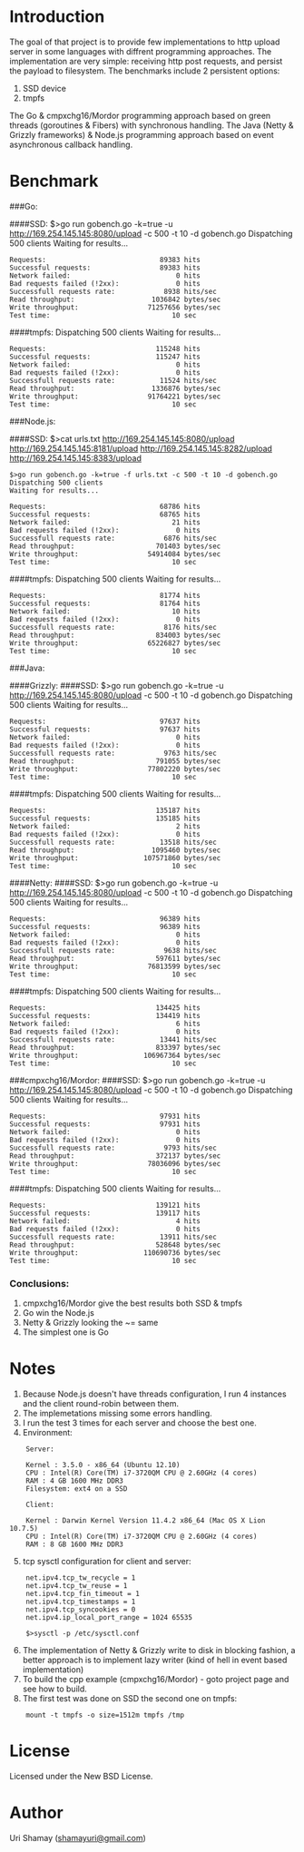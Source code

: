 Introduction
================

The goal of that project is to provide few implementations to http upload server in some languages with diffrent programming approaches.
The implementation are very simple: receiving http post requests, and persist the payload to filesystem.
The benchmarks include 2 persistent options:

1. SSD device
2. tmpfs

The Go & cmpxchg16/Mordor programming approach based on green threads (goroutines & Fibers) with synchronous handling.
The Java (Netty & Grizzly frameworks) & Node.js programming approach based on event asynchronous callback handling.


Benchmark
===========

###Go:

####SSD:
    $>go run gobench.go -k=true -u http://169.254.145.145:8080/upload -c 500 -t 10 -d gobench.go
    Dispatching 500 clients
    Waiting for results...

    Requests:                            89383 hits
    Successful requests:                 89383 hits
    Network failed:                          0 hits
    Bad requests failed (!2xx):              0 hits
    Successfull requests rate:            8938 hits/sec
    Read throughput:                   1036842 bytes/sec
    Write throughput:                 71257656 bytes/sec
    Test time:                              10 sec

####tmpfs:
    Dispatching 500 clients
    Waiting for results...

    Requests:                           115248 hits
    Successful requests:                115247 hits
    Network failed:                          0 hits
    Bad requests failed (!2xx):              0 hits
    Successfull requests rate:           11524 hits/sec
    Read throughput:                   1336876 bytes/sec
    Write throughput:                 91764221 bytes/sec
    Test time:                              10 sec
    
###Node.js:

####SSD:
    $>cat urls.txt
    http://169.254.145.145:8080/upload
    http://169.254.145.145:8181/upload
    http://169.254.145.145:8282/upload
    http://169.254.145.145:8383/upload

    $>go run gobench.go -k=true -f urls.txt -c 500 -t 10 -d gobench.go
    Dispatching 500 clients
    Waiting for results...

    Requests:                            68786 hits
    Successful requests:                 68765 hits
    Network failed:                         21 hits
    Bad requests failed (!2xx):              0 hits
    Successfull requests rate:            6876 hits/sec
    Read throughput:                    701403 bytes/sec
    Write throughput:                 54914084 bytes/sec
    Test time:                              10 sec

####tmpfs:
    Dispatching 500 clients
    Waiting for results...

    Requests:                            81774 hits
    Successful requests:                 81764 hits
    Network failed:                         10 hits
    Bad requests failed (!2xx):              0 hits
    Successfull requests rate:            8176 hits/sec
    Read throughput:                    834003 bytes/sec
    Write throughput:                 65226827 bytes/sec
    Test time:                              10 sec

###Java:
    
####Grizzly:
####SSD:
    $>go run gobench.go -k=true -u http://169.254.145.145:8080/upload -c 500 -t 10 -d gobench.go
    Dispatching 500 clients
    Waiting for results...

    Requests:                            97637 hits
    Successful requests:                 97637 hits
    Network failed:                          0 hits
    Bad requests failed (!2xx):              0 hits
    Successfull requests rate:            9763 hits/sec
    Read throughput:                    791055 bytes/sec
    Write throughput:                 77802220 bytes/sec
    Test time:                              10 sec

####tmpfs:
    Dispatching 500 clients
    Waiting for results...

    Requests:                           135187 hits
    Successful requests:                135185 hits
    Network failed:                          2 hits
    Bad requests failed (!2xx):              0 hits
    Successfull requests rate:           13518 hits/sec
    Read throughput:                   1095460 bytes/sec
    Write throughput:                107571860 bytes/sec
    Test time:                              10 sec

####Netty:
####SSD:
    $>go run gobench.go -k=true -u http://169.254.145.145:8080/upload -c 500 -t 10 -d gobench.go
    Dispatching 500 clients
    Waiting for results...

    Requests:                            96389 hits
    Successful requests:                 96389 hits
    Network failed:                          0 hits
    Bad requests failed (!2xx):              0 hits
    Successfull requests rate:            9638 hits/sec
    Read throughput:                    597611 bytes/sec
    Write throughput:                 76813599 bytes/sec
    Test time:                              10 sec

####tmpfs:
    Dispatching 500 clients
    Waiting for results...

    Requests:                           134425 hits
    Successful requests:                134419 hits
    Network failed:                          6 hits
    Bad requests failed (!2xx):              0 hits
    Successfull requests rate:           13441 hits/sec
    Read throughput:                    833397 bytes/sec
    Write throughput:                106967364 bytes/sec
    Test time:                              10 sec

###cmpxchg16/Mordor:
####SSD:
    $>go run gobench.go -k=true -u http://169.254.145.145:8080/upload -c 500 -t 10 -d gobench.go
    Dispatching 500 clients
    Waiting for results...

    Requests:                            97931 hits
    Successful requests:                 97931 hits
    Network failed:                          0 hits
    Bad requests failed (!2xx):              0 hits
    Successfull requests rate:            9793 hits/sec
    Read throughput:                    372137 bytes/sec
    Write throughput:                 78036096 bytes/sec
    Test time:                              10 sec

####tmpfs:
    Dispatching 500 clients
    Waiting for results...

    Requests:                           139121 hits
    Successful requests:                139117 hits
    Network failed:                          4 hits
    Bad requests failed (!2xx):              0 hits
    Successfull requests rate:           13911 hits/sec
    Read throughput:                    528648 bytes/sec
    Write throughput:                110690736 bytes/sec
    Test time:                              10 sec


### Conclusions:
1. cmpxchg16/Mordor give the best results both SSD & tmpfs
2. Go win the Node.js
3. Netty & Grizzly looking the ~= same
4. The simplest one is Go


Notes
================

1. Because Node.js doesn't have threads configuration, I run 4 instances and the client round-robin between them.
2. The implemetations missing some errors handling.
3. I run the test 3 times for each server and choose the best one.
4. Environment:
```
    Server:

    Kernel : 3.5.0 - x86_64 (Ubuntu 12.10)
    CPU : Intel(R) Core(TM) i7-3720QM CPU @ 2.60GHz (4 cores)
    RAM : 4 GB 1600 MHz DDR3
    Filesystem: ext4 on a SSD

    Client:

    Kernel : Darwin Kernel Version 11.4.2 x86_64 (Mac OS X Lion 10.7.5)
    CPU : Intel(R) Core(TM) i7-3720QM CPU @ 2.60GHz (4 cores)
    RAM : 8 GB 1600 MHz DDR3
```
5. tcp sysctl configuration for client and server:
```
    net.ipv4.tcp_tw_recycle = 1
    net.ipv4.tcp_tw_reuse = 1
    net.ipv4.tcp_fin_timeout = 1
    net.ipv4.tcp_timestamps = 1
    net.ipv4.tcp_syncookies = 0
    net.ipv4.ip_local_port_range = 1024 65535

    $>sysctl -p /etc/sysctl.conf
```

6. The implementation of Netty & Grizzly write to disk in blocking fashion, a better approach is to implement lazy writer (kind of hell in event based implementation)
7. To build the cpp example (cmpxchg16/Mordor) - goto project page and see how to build.
8. The first test was done on SSD the second one on tmpfs:
```
    mount -t tmpfs -o size=1512m tmpfs /tmp
```


License
================

Licensed under the New BSD License.


Author
================

Uri Shamay (shamayuri@gmail.com)
